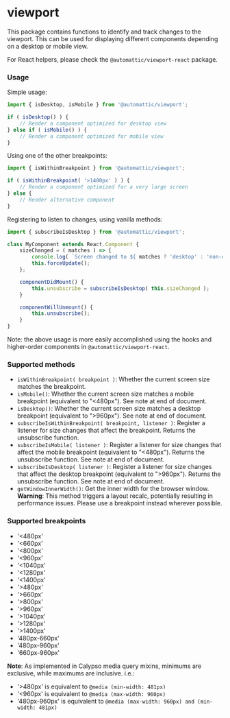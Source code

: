 # viewport

This package contains functions to identify and track changes to the viewport. This can be used for displaying different components depending on a desktop or mobile view.

For React helpers, please check the `@automattic/viewport-react` package.

### Usage

Simple usage:

```js
import { isDesktop, isMobile } from '@automattic/viewport';

if ( isDesktop() ) {
	// Render a component optimized for desktop view
} else if ( isMobile() ) {
	// Render a component optimized for mobile view
}
```

Using one of the other breakpoints:

```js
import { isWithinBreakpoint } from '@automattic/viewport';

if ( isWithinBreakpoint( '>1400px' ) ) {
	// Render a component optimized for a very large screen
} else {
	// Render alternative component
}
```

Registering to listen to changes, using vanilla methods:

```js
import { subscribeIsDesktop } from '@automattic/viewport';

class MyComponent extends React.Component {
	sizeChanged = ( matches ) => {
		console.log( `Screen changed to ${ matches ? 'desktop' : 'non-desktop' } size` );
		this.forceUpdate();
	};

	componentDidMount() {
		this.unsubscribe = subscribeIsDesktop( this.sizeChanged );
	}

	componentWillUnmount() {
		this.unsubscribe();
	}
}
```

Note: the above usage is more easily accomplished using the hooks and higher-order components in `@automattic/viewport-react`.

### Supported methods

- `isWithinBreakpoint( breakpoint )`: Whether the current screen size matches the breakpoint.
- `isMobile()`: Whether the current screen size matches a mobile breakpoint (equivalent to "<480px"). See note at end of document.
- `isDesktop()`: Whether the current screen size matches a desktop breakpoint (equivalent to ">960px"). See note at end of document.
- `subscribeIsWithinBreakpoint( breakpoint, listener )`: Register a listener for size changes that affect the breakpoint. Returns the unsubscribe function.
- `subscribeIsMobile( listener )`: Register a listener for size changes that affect the mobile breakpoint (equivalent to "<480px"). Returns the unsubscribe function. See note at end of document.
- `subscribeIsDesktop( listener )`: Register a listener for size changes that affect the desktop breakpoint (equivalent to ">960px"). Returns the unsubscribe function. See note at end of document.
- `getWindowInnerWidth()`: Get the inner width for the browser window. **Warning**: This method triggers a layout recalc, potentially resulting in performance issues. Please use a breakpoint instead wherever possible.

### Supported breakpoints

- '<480px'
- '<660px'
- '<800px'
- '<960px'
- '<1040px'
- '<1280px'
- '<1400px'
- '>480px'
- '>660px'
- '>800px'
- '>960px'
- '>1040px'
- '>1280px'
- '>1400px'
- '480px-660px'
- '480px-960px'
- '660px-960px'

**Note**: As implemented in Calypso media query mixins, minimums are exclusive, while maximums are inclusive. i.e.:

- '>480px' is equivalent to `@media (min-width: 481px)`
- '<960px' is equivalent to `@media (max-width: 960px)`
- '480px-960px' is equivalent to `@media (max-width: 960px) and (min-width: 481px)`
